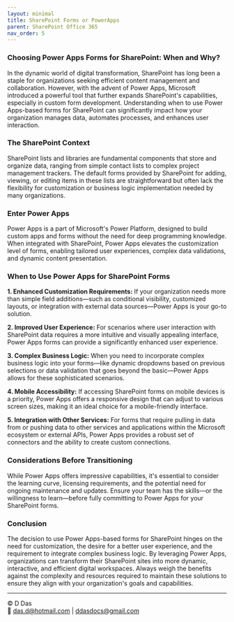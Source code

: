 ```yaml
---
layout: minimal
title: SharePoint Forms or PowerApps
parent: SharePoint Office 365
nav_order: 5
---
```

### Choosing Power Apps Forms for SharePoint: When and Why?

In the dynamic world of digital transformation, SharePoint has long been a staple for organizations seeking efficient content management and collaboration. However, with the advent of Power Apps, Microsoft introduced a powerful tool that further expands SharePoint's capabilities, especially in custom form development. Understanding when to use Power Apps-based forms for SharePoint can significantly impact how your organization manages data, automates processes, and enhances user interaction.

### The SharePoint Context

SharePoint lists and libraries are fundamental components that store and organize data, ranging from simple contact lists to complex project management trackers. The default forms provided by SharePoint for adding, viewing, or editing items in these lists are straightforward but often lack the flexibility for customization or business logic implementation needed by many organizations.

### Enter Power Apps

Power Apps is a part of Microsoft's Power Platform, designed to build custom apps and forms without the need for deep programming knowledge. When integrated with SharePoint, Power Apps elevates the customization level of forms, enabling tailored user experiences, complex data validations, and dynamic content presentation.

### When to Use Power Apps for SharePoint Forms

**1. Enhanced Customization Requirements:**
If your organization needs more than simple field additions—such as conditional visibility, customized layouts, or integration with external data sources—Power Apps is your go-to solution.

**2. Improved User Experience:**
For scenarios where user interaction with SharePoint data requires a more intuitive and visually appealing interface, Power Apps forms can provide a significantly enhanced user experience.

**3. Complex Business Logic:**
When you need to incorporate complex business logic into your forms—like dynamic dropdowns based on previous selections or data validation that goes beyond the basic—Power Apps allows for these sophisticated scenarios.

**4. Mobile Accessibility:**
If accessing SharePoint forms on mobile devices is a priority, Power Apps offers a responsive design that can adjust to various screen sizes, making it an ideal choice for a mobile-friendly interface.

**5. Integration with Other Services:**
For forms that require pulling in data from or pushing data to other services and applications within the Microsoft ecosystem or external APIs, Power Apps provides a robust set of connectors and the ability to create custom connections.

### Considerations Before Transitioning

While Power Apps offers impressive capabilities, it's essential to consider the learning curve, licensing requirements, and the potential need for ongoing maintenance and updates. Ensure your team has the skills—or the willingness to learn—before fully committing to Power Apps for your SharePoint forms.

### Conclusion

The decision to use Power Apps-based forms for SharePoint hinges on the need for customization, the desire for a better user experience, and the requirement to integrate complex business logic. By leveraging Power Apps, organizations can transform their SharePoint sites into more dynamic, interactive, and efficient digital workspaces. Always weigh the benefits against the complexity and resources required to maintain these solutions to ensure they align with your organization's goals and capabilities.

---
© D Das  
📧 [das.d@hotmail.com](mailto:das.d@hotmail.com) | [ddasdocs@gmail.com](mailto:ddasdocs@gmail.com)